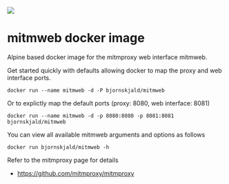 [![](https://images.microbadger.com/badges/image/bjornskjald/mitmweb.svg)](https://microbadger.com/images/bjornskjald/mitmweb "Get your own image badge on microbadger.com")
# mitmweb docker image
Alpine based docker image for the mitmproxy web interface mitmweb.

Get started quickly with defaults allowing docker to map the proxy and web interface ports.

    docker run --name mitmweb -d -P bjornskjald/mitmweb

Or to explictly map the default ports (proxy: 8080, web interface: 8081)

    docker run --name mitmweb -d -p 8080:8080 -p 8081:8081 bjornskjald/mitmweb

You can view all available mitmweb arguments and options as follows

    docker run bjornskjald/mitmweb -h

Refer to the mitmproxy page for details

- https://github.com/mitmproxy/mitmproxy
